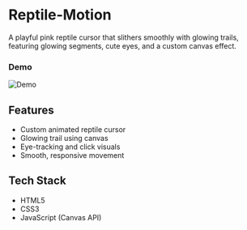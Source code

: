 # Reptile-Motion
A playful pink reptile cursor that slithers smoothly with glowing trails, featuring glowing segments, cute eyes, and a custom canvas effect.

### Demo

![Demo](Reptile_Cursor.gif)

## Features
- Custom animated reptile cursor
- Glowing trail using canvas
- Eye-tracking and click visuals
- Smooth, responsive movement

## Tech Stack
- HTML5
- CSS3
- JavaScript (Canvas API)
